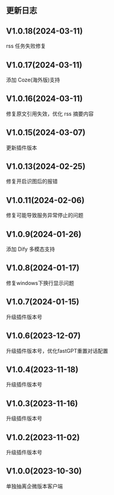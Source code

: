 ## 更新日志

## V1.0.18(2024-03-11)
rss 任务失败修复

## V1.0.17(2024-03-11)
添加 Coze(海外版)支持

## V1.0.16(2024-03-11)
修复原文引用失效，优化 rss 摘要内容

## V1.0.15(2024-03-07)
更新插件版本

## V1.0.13(2024-02-25)
修复开启识图后的报错

## V1.0.11(2024-02-06)
修复可能导致服务异常停止的问题

## V1.0.9(2024-01-26)

添加 Dify 多模态支持

## V1.0.8(2024-01-17)

修复windows下换行显示问题

## V1.0.7(2024-01-15)

升级插件版本号

## V1.0.6(2023-12-07)

升级插件版本号，优化fastGPT重置对话配置

## V1.0.4(2023-11-18)

升级插件版本号

## V1.0.3(2023-11-16)

升级插件版本号

## V1.0.2(2023-11-02)

升级插件版本号

## V1.0.0(2023-10-30)

单独抽离企微版本客户端
